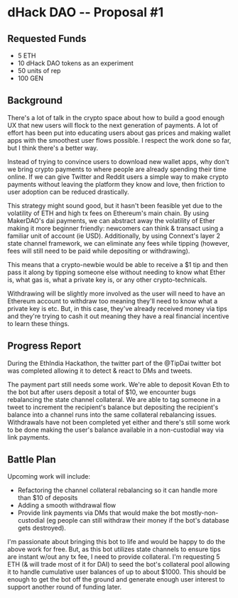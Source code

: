 # dHack DAO -- Proposal #1

## Requested Funds

 - 5 ETH
 - 10 dHack DAO tokens as an experiment
 - 50 units of rep
 - 100 GEN

## Background

There's a lot of talk in the crypto space about how to build a good enough UX that new users will flock to the next generation of payments. A lot of effort has been put into educating users about gas prices and making wallet apps with the smoothest user flows possible. I respect the work done so far, but I think there's a better way.

Instead of trying to convince users to download new wallet apps, why don't we bring crypto payments to where people are already spending their time online. If we can give Twitter and Reddit users a simple way to make crypto payments without leaving the platform they know and love, then friction to user adoption can be reduced drastically.

This strategy might sound good, but it hasn't been feasible yet due to the volatility of ETH and high tx fees on Ethereum's main chain. By using MakerDAO's dai payments, we can abstract away the volatility of Ether making it more beginner friendly: newcomers can think & transact using a familiar unit of account (ie USD). Additionally, by using Connext's layer 2 state channel framework, we can eliminate any fees while tipping (however, fees will still need to be paid while depositing or withdrawing).

This means that a crypto-newbie would be able to receive a $1 tip and then pass it along by tipping someone else without needing to know what Ether is, what gas is, what a private key is, or any other crypto-technicals. 

Withdrawing will be slightly more involved as the user will need to have an Ethereum account to withdraw too meaning they'll need to know what a private key is etc. But, in this case, they've already received money via tips and they're trying to cash it out meaning they have a real financial incentive to learn these things.

## Progress Report

During the EthIndia Hackathon, the twitter part of the @TipDai twitter bot was completed allowing it to detect & react to DMs and tweets.

The payment part still needs some work. We're able to deposit Kovan Eth to the bot but after users deposit a total of $10, we encounter bugs rebalancing the state channel collateral. We are able to tag someone in a tweet to increment the recipient's balance but depositing the recipient's balance into a channel runs into the same collateral rebalancing issues. Withdrawals have not been completed yet either and there's still some work to be done making the user's balance available in a non-custodial way via link payments.

## Battle Plan

Upcoming work will include:
 - Refactoring the channel collateral rebalancing so it can handle more than $10 of deposits
 - Adding a smooth withdrawal flow
 - Provide link payments via DMs that would make the bot mostly-non-custodial (eg people can still withdraw their money if the bot's database gets destroyed).

I'm passionate about bringing this bot to life and would be happy to do the above work for free. But, as this bot utilizes state channels to ensure tips are instant w/out any tx fee, I need to provide collateral. I'm requesting 5 ETH (& will trade most of it for DAI) to seed the bot's collateral pool allowing it to handle cumulative user balances of up to about $1000. This should be enough to get the bot off the ground and generate enough user interest to support another round of funding later.
